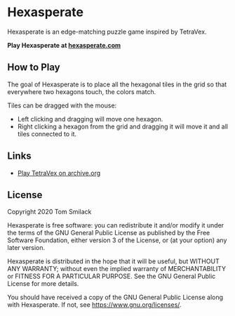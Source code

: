 # Hexasperate

Hexasperate is an edge-matching puzzle game inspired by TetraVex.

**Play Hexasperate at [hexasperate.com](https://www.hexasperate.com)**

## How to Play

The goal of Hexasperate is to place all the hexagonal tiles in the grid so that everywhere two hexagons touch, the colors match.

Tiles can be dragged with the mouse:
* Left clicking and dragging will move one hexagon.
* Right clicking a hexagon from the grid and dragging it will move it and all tiles connected to it.

## Links

* [Play TetraVex on archive.org](https://archive.org/details/win3_TetraVex)

## License
Copyright 2020 Tom Smilack

Hexasperate is free software: you can redistribute it and/or modify
it under the terms of the GNU General Public License as published by
the Free Software Foundation, either version 3 of the License, or
(at your option) any later version.

Hexasperate is distributed in the hope that it will be useful,
but WITHOUT ANY WARRANTY; without even the implied warranty of
MERCHANTABILITY or FITNESS FOR A PARTICULAR PURPOSE.  See the
GNU General Public License for more details.

You should have received a copy of the GNU General Public License
along with Hexasperate.  If not, see <https://www.gnu.org/licenses/>.